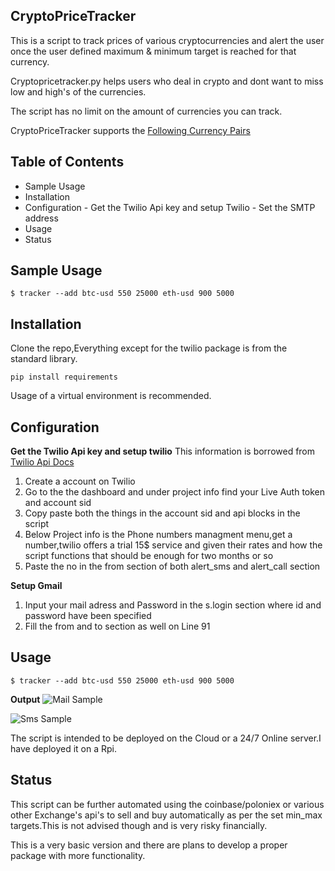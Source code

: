 ## CryptoPriceTracker

This is a script to track prices of various cryptocurrencies and alert the user once the user defined maximum & minimum target is reached for that currency.

Cryptopricetracker.py helps users who deal in crypto and dont want to miss low and high's of the currencies.

The script has no limit on the amount of currencies you can track. 

CryptoPriceTracker supports the [Following Currency Pairs](https://www.cryptonator.com/api/currencies)

## Table of Contents

 - Sample Usage
 - Installation
 - Configuration
		 - Get the Twilio Api key and setup Twilio
		 - Set the SMTP address
 - Usage
 - Status

## Sample Usage

    $ tracker --add btc-usd 550 25000 eth-usd 900 5000 

## Installation 

Clone the repo,Everything except for the twilio package is from the standard library.

    pip install requirements

Usage of a virtual environment is recommended. 

## Configuration 

**Get the Twilio Api key and setup twilio**
This information is borrowed from [Twilio Api Docs](https://www.twilio.com/docs/api) 

 1. Create a account on Twilio 
 2. Go to the the dashboard and under project info find your Live Auth token and account sid 
 3. Copy paste both the things in the account sid and api blocks in the script 
 4. Below Project info is the Phone numbers managment menu,get a number,twilio offers a trial 15$ service and given their rates and how the script functions that should be enough for two months or so
 5. Paste the no in the from section of both alert_sms and alert_call section

**Setup Gmail**

 1. Input your mail adress and Password in the s.login section where id and password have been specified 
2. Fill the from and to section as well on Line 91 

## Usage

    $ tracker --add btc-usd 550 25000 eth-usd 900 5000 

**Output**
![Mail Sample](https://i.imgur.com/9E1ybiI.png)

![Sms Sample](https://i.imgur.com/y74i4zj.png?1)

The script is intended to be deployed on the Cloud or a 24/7 Online server.I have deployed it on a Rpi.


## Status

This script can be further automated using the coinbase/poloniex or various other Exchange's api's to sell and buy automatically as per the set min_max targets.This is not advised though and is very risky financially. 

This is a very basic version and there are plans to develop a proper package with more functionality. 
